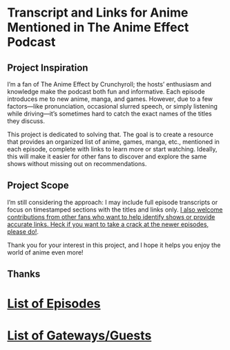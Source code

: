 # Transcript and Links for Anime Mentioned in The Anime Effect Podcast

## Project Inspiration

I’m a fan of The Anime Effect by Crunchyroll; the hosts’ enthusiasm and knowledge make the podcast both fun and informative. Each episode introduces me to new anime, manga, and games. However, due to a few factors—like pronunciation, occasional slurred speech, or simply listening while driving—it’s sometimes hard to catch the exact names of the titles they discuss.

This project is dedicated to solving that. The goal is to create a resource that provides an organized list of anime, games, manga, etc., mentioned in each episode, complete with links to learn more or start watching. Ideally, this will make it easier for other fans to discover and explore the same shows without missing out on recommendations.

## Project Scope

I’m still considering the approach: I may include full episode transcripts or focus on timestamped sections with the titles and links only. [I also welcome contributions from other fans who want to help identify shows or provide accurate links. Heck if you want to take a crack at the newer episodes, please do!](https://github.com/evilstickybits/theanimeeffect).

Thank you for your interest in this project, and I hope it helps you enjoy the world of anime even more!

Thanks
--------
# [List of Episodes](Episodes/episode_list.md)

# [List of Gateways/Guests](Gateways-Guests/gateway_list.md)
